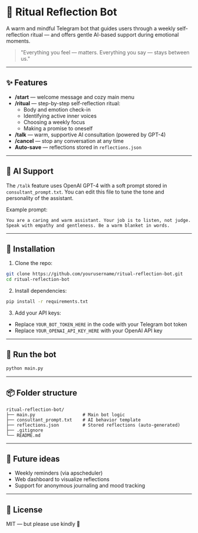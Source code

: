 # 🌿 Ritual Reflection Bot

A warm and mindful Telegram bot that guides users through a weekly self-reflection ritual — and offers gentle AI-based support during emotional moments.

> "Everything you feel — matters. Everything you say — stays between us."

---

## ✨ Features

- **/start** — welcome message and cozy main menu
- **/ritual** — step-by-step self-reflection ritual:
  - Body and emotion check-in
  - Identifying active inner voices
  - Choosing a weekly focus
  - Making a promise to oneself
- **/talk** — warm, supportive AI consultation (powered by GPT-4)
- **/cancel** — stop any conversation at any time
- **Auto-save** — reflections stored in `reflections.json`

---

## 🧠 AI Support

The `/talk` feature uses OpenAI GPT-4 with a soft prompt stored in `consultant_prompt.txt`. You can edit this file to tune the tone and personality of the assistant.

Example prompt:
```
You are a caring and warm assistant. Your job is to listen, not judge. Speak with empathy and gentleness. Be a warm blanket in words.
```

---

## 🔧 Installation

1. Clone the repo:
```bash
git clone https://github.com/yourusername/ritual-reflection-bot.git
cd ritual-reflection-bot
```

2. Install dependencies:
```bash
pip install -r requirements.txt
```

3. Add your API keys:
- Replace `YOUR_BOT_TOKEN_HERE` in the code with your Telegram bot token
- Replace `YOUR_OPENAI_API_KEY_HERE` with your OpenAI API key

---

## 🧪 Run the bot
```bash
python main.py
```

---

## 📦 Folder structure
```
ritual-reflection-bot/
├── main.py                  # Main bot logic
├── consultant_prompt.txt    # AI behavior template
├── reflections.json         # Stored reflections (auto-generated)
├── .gitignore
└── README.md
```

---

## 💬 Future ideas
- Weekly reminders (via apscheduler)
- Web dashboard to visualize reflections
- Support for anonymous journaling and mood tracking

---

## 🌷 License
MIT — but please use kindly 🌱

